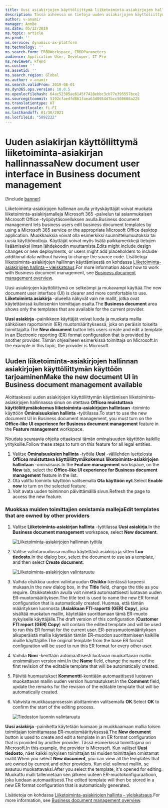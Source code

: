 ```yaml
---
title: Uusi asiakirjojen käyttöliittymä liiketoiminta-asiakirjojen hallinnassa
description: Tässä aiheessa on tietoja uuden asiakirjojen käyttöliittymän käyttämisestä sähköisen raportoinnin liiketoiminta-asiakirjojen hallintatoiminnossa.
author: v-anamir
manager: AnnBe
ms.date: 05/12/2019
ms.topic: article
ms.prod: ''
ms.service: dynamics-ax-platform
ms.technology: ''
ms.search.form: ERBDWorkspace, ERBDParameters
audience: Application User, Developer, IT Pro
ms.reviewer: kfend
ms.custom: ''
ms.assetid: ''
ms.search.region: Global
ms.author: v-anamir
ms.search.validFrom: 2019-08-01
ms.dyn365.ops.version: 10.0.5
ms.openlocfilehash: 64ac52385ae6145f7428ebbc3cb77e395557bce2
ms.sourcegitcommit: 5192cfaedfd861faea63d8954d7bcc500608a225
ms.translationtype: HT
ms.contentlocale: fi-FI
ms.lasthandoff: 01/30/2021
ms.locfileid: "5092222"
---
```

# <a name="new-document-user-interface-in-business-document-management"></a><span data-ttu-id="5e8d9-103">Uuden asiakirjan käyttöliittymä liiketoiminta-asiakirjan hallinnassa</span><span class="sxs-lookup"><span data-stu-id="5e8d9-103">New document user interface in Business document management</span></span>

[!include [banner](../includes/banner.md)]

<span data-ttu-id="5e8d9-104">Liiketoiminta-asiakirjojen hallinnan avulla yrityskäyttäjät voivat muokata liiketoiminta-asiakirjamalleja Microsoft 365 -palvelun tai asianmukaisen Microsoft Office -työpöytäsovelluksen avulla.</span><span class="sxs-lookup"><span data-stu-id="5e8d9-104">Business document management lets business users edit business document templates by using a Microsoft 365 service or the appropriate Microsoft Office desktop application.</span></span> <span data-ttu-id="5e8d9-105">Muokkauksia voivat olla esimerkiksi suunnittelumuutoksia tai uusia käyttöönottoja. Käyttäjät voivat myös lisätä paikkamerkkejä tietojen lisäämiseksi ilman lähdekoodin muuttamista.</span><span class="sxs-lookup"><span data-stu-id="5e8d9-105">Edits might include design changes or new deployments, or users might add placeholders to include additional data without having to change the source code.</span></span> <span data-ttu-id="5e8d9-106">Lisätietoja liiketoiminta-asiakirjojen hallinnan käyttämisestä on kohdassa [Liiketoiminta-asiakirjojen hallinta – yleiskatsaus](er-business-document-management.md).</span><span class="sxs-lookup"><span data-stu-id="5e8d9-106">For more information about how to work with Business document management, see [Business document management overview](er-business-document-management.md).</span></span>

<span data-ttu-id="5e8d9-107">Uusi asiakirjojen käyttöliittymä on selkeämpi ja mukavampi käyttää.</span><span class="sxs-lookup"><span data-stu-id="5e8d9-107">The new document user interface (UI) is clearer and more comfortable to use.</span></span> <span data-ttu-id="5e8d9-108">**Liiketoiminta asiakirja** -alueella näkyvät vain ne mallit, jotka ovat käytettävissä kulloisenkin toimittajan osalta.</span><span class="sxs-lookup"><span data-stu-id="5e8d9-108">The **Business document** area shows only the templates that are available for the current provider.</span></span>

<span data-ttu-id="5e8d9-109">**Uusi asiakirja** -painikkeen käyttäjät voivat luoda ja muokata mallia sähköisen raportoinnin (ER) muotomäärityksessä, joka on peräisin toiselta toimittajalta.</span><span class="sxs-lookup"><span data-stu-id="5e8d9-109">The **New document** button lets users create and edit a template in an Electronic reporting (ER) format configuration that is provided by another provider.</span></span> <span data-ttu-id="5e8d9-110">Tämän ohjeaiheen esimerkissä toimittaja on Microsoft.</span><span class="sxs-lookup"><span data-stu-id="5e8d9-110">In the example in this topic, the provider is Microsoft.</span></span>

## <a name="make-the-new-document-ui-in-business-document-management-available"></a><span data-ttu-id="5e8d9-111">Uuden liiketoiminta-asiakirjojen hallinnan asiakirjojen käyttöliittymän käyttöön tarjoaminen</span><span class="sxs-lookup"><span data-stu-id="5e8d9-111">Make the new document UI in Business document management available</span></span>

<span data-ttu-id="5e8d9-112">Aloittaaksesi uuden asiakirjojen käyttöliittymän käyttämisen liiketoiminta-asiakirjojen hallinnassa sinun on otettava **Officea muistuttava käyttöliittymäkokemus liiketoiminta-asiakirjojen hallintaan** -toiminto käyttöön **Ominaisuuksien hallinta** -työtilassa.</span><span class="sxs-lookup"><span data-stu-id="5e8d9-112">To start to use the new document UI in Business document management, you must turn on the **Office-like UI experience for Business document management** feature in the **Feature management** workspace.</span></span>

<span data-ttu-id="5e8d9-113">Noudata seuraavia ohjeita ottaaksesi tämän ominaisuuden käyttöön kaikille yrityksille.</span><span class="sxs-lookup"><span data-stu-id="5e8d9-113">Follow these steps to turn on this feature for all legal entities.</span></span>

1. <span data-ttu-id="5e8d9-114">Valitse **Ominaisuuksien hallinta** -työtila **Uusi** -välilehden luettelosta **Officea muistuttava käyttöliittymäkokemus liiketoiminta-asiakirjojen hallintaan** -ominaisuus.</span><span class="sxs-lookup"><span data-stu-id="5e8d9-114">In the **Feature management** workspace, on the **New** tab, select the **Office-like UI experience for Business document management** feature in the list.</span></span>
2. <span data-ttu-id="5e8d9-115">Ota valittu toiminto käyttöön valitsemalla **Ota käyttöön nyt**.</span><span class="sxs-lookup"><span data-stu-id="5e8d9-115">Select **Enable now** to turn on the selected feature.</span></span>
3. <span data-ttu-id="5e8d9-116">Voit avata uuden toiminnon päivittämällä sivun.</span><span class="sxs-lookup"><span data-stu-id="5e8d9-116">Refresh the page to access the new feature.</span></span>

### <a name="edit-templates-that-are-owned-by-other-providers"></a><span data-ttu-id="5e8d9-117">Muokkaa muiden toimittajien omistamia malleja</span><span class="sxs-lookup"><span data-stu-id="5e8d9-117">Edit templates that are owned by other providers</span></span>

1. <span data-ttu-id="5e8d9-118">Valitse **Liiketoiminta-asiakirjan hallinta** -työtilassa **Uusi asiakirja**.</span><span class="sxs-lookup"><span data-stu-id="5e8d9-118">In the **Business document management** workspace, select **New document**.</span></span>

    ![Liiketoiminta-asiakirjojen hallinnan työtila](./media/BDM_overview_new_template1.png)

2. <span data-ttu-id="5e8d9-120">Valitse valintaruudussa mallina käytettävä asiakirja ja sitten **Luo tiedosto**.</span><span class="sxs-lookup"><span data-stu-id="5e8d9-120">In the dialog box, select the document to use as a template, and then select **Create document**.</span></span>

    ![Liiketoiminta-asiakirjojen valintaruutu](./media/BDM_overview_new_template2.png)

3. <span data-ttu-id="5e8d9-122">Vaihda otsikkoa uuden valintaruudun **Otsikko**-kentässä tarpeesi mukaan.</span><span class="sxs-lookup"><span data-stu-id="5e8d9-122">In the new dialog box, in the **Title** field, change the title as you require.</span></span> <span data-ttu-id="5e8d9-123">Otsikkotekstin avulla voit nimetä automaattisesti luotavan uuden ER-muotomäärityksen.</span><span class="sxs-lookup"><span data-stu-id="5e8d9-123">The title text is used to name the new ER format configuration that is automatically created.</span></span> <span data-ttu-id="5e8d9-124">Huomaa, että tämän määrityksen luonnosta (**Asiakkaan FTI-raportti (GER) Copy**), joka sisältää muokatun mallin, käytetään suorittamaan tämä ER-muoto nykyiselle käyttäjälle.</span><span class="sxs-lookup"><span data-stu-id="5e8d9-124">The draft version of this configuration (**Customer FTI report (GER) Copy**) will contain the edited template and will be used to run this ER format for the current user.</span></span> <span data-ttu-id="5e8d9-125">ER-perusmuotomäärityksen alkuperäistä mallia käytetään tämän ER-muodon suorittamiseen kaikille muille käyttäjälle.</span><span class="sxs-lookup"><span data-stu-id="5e8d9-125">The original template from the base ER format configuration will be used to run this ER format for every other user.</span></span>
4. <span data-ttu-id="5e8d9-126">Vaihda **Nimi** -kenttään automaattisesti luotavan muokattavan mallin ensimmäisen version nimi.</span><span class="sxs-lookup"><span data-stu-id="5e8d9-126">In the **Name** field, change the name of the first revision of the editable template that will be automatically created.</span></span>
5. <span data-ttu-id="5e8d9-127">Päivitä huomautukset **Kommentti**-kenttään automaattisesti luotavan muokattavan mallin uuden version huomautukset.</span><span class="sxs-lookup"><span data-stu-id="5e8d9-127">In the **Comment** field, update the remarks for the revision of the editable template that will be automatically created.</span></span>
6. <span data-ttu-id="5e8d9-128">Vahvista muokkausprosessin aloittaminen valitsemalla **OK**.</span><span class="sxs-lookup"><span data-stu-id="5e8d9-128">Select **OK** to confirm the start of the editing process.</span></span>

    ![Tiedoston luonnin valintaruutu](./media/BDM_overview_new_template3.png)

<span data-ttu-id="5e8d9-130">**Uusi asiakirja** -painiketta käytetään luomaan ja muokkaamaan mallia toisen toimittajan toimittamassa ER-muotomäärityksessä.</span><span class="sxs-lookup"><span data-stu-id="5e8d9-130">The **New document** button is used to create and edit a template in an ER format configuration that is provided by another provider.</span></span> <span data-ttu-id="5e8d9-131">Tässä esimerkissä toimittajana on Microsoft.</span><span class="sxs-lookup"><span data-stu-id="5e8d9-131">In this example, the provider is Microsoft.</span></span> <span data-ttu-id="5e8d9-132">Kun valitset **Uusi tiedosto**, näet kaikki nykyisen toimittajan tai muiden toimittajien omistamat mallit.</span><span class="sxs-lookup"><span data-stu-id="5e8d9-132">When you select **New document**, you can view all the templates that are owned by current and other providers.</span></span> <span data-ttu-id="5e8d9-133">Kun olet valinnut mallin, se avautuu muokattavaksi.</span><span class="sxs-lookup"><span data-stu-id="5e8d9-133">After you select the template, it's opened for editing.</span></span> <span data-ttu-id="5e8d9-134">Muokattu malli tallennetaan sen jälkeen uuteen ER-muotokonfiguraatioon, joka luodaan automaattisesti.</span><span class="sxs-lookup"><span data-stu-id="5e8d9-134">The edited template will then be stored in a new ER format configuration that is automatically generated.</span></span>

<span data-ttu-id="5e8d9-135">Lisätietoja on kohdassa [Liiketoiminta-asiakirjojen hallinta – yleiskatsaus](er-business-document-management.md).</span><span class="sxs-lookup"><span data-stu-id="5e8d9-135">For more information, see [Business document management overview](er-business-document-management.md).</span></span>
